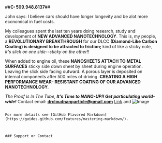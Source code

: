 ##**C:  509.948.8137**##

John says:
  I believe cars should have longer longevity and be alot more economical in fuel costs.

  My colleagues spent the last ten years doing research, study and development of **NEW ADVANCED NANOTECHNOLOGY**.
This is, my people, a **REVOLUTIONARY BREAKTHROUGH** for our DLCC **(Diamond-Like Carbon Coating) is designed to 
be attracted to friction;** kind of like a sticky note, *it's slick on one side--sticky on the other!!*

  When added to engine oil, these **NANOSHEETS ATTACH TO METAL SURFACES** sticky side down sheet by sheet during engine operation.
Leaving the slick side facing outward. A porous layer is deposited on internal components after 500 miles of driving.
**CREATING A HIGH PERFORMANCE WEAR- RESISTANT COATING OF OUR ADVANCED NANOTECHNOLOGY.**

*The Proof Is In The Tube, **It's Time to NANO-UP!! Get particulating world-wide!***
Contact email:  **drcloudnanparticle@gmail.com**
[Link](url) and ![Image](src)
```

For more details see [GitHub Flavored Markdown](https://guides.github.com/features/mastering-markdown/).



### Support or Contact

